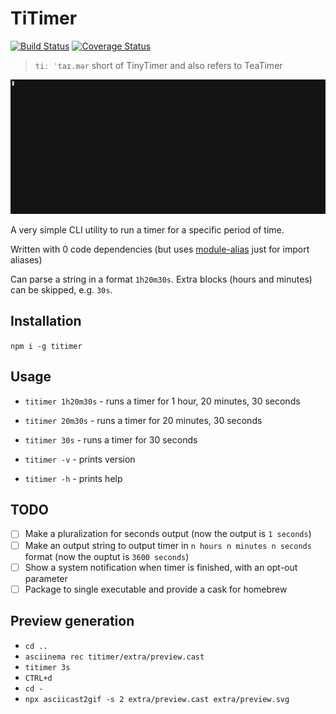 # TiTimer

[![Build Status](https://travis-ci.org/goooseman/titimer.svg?branch=master)](https://travis-ci.org/goooseman/titimer)
[![Coverage Status](https://coveralls.io/repos/github/goooseman/titimer/badge.svg?branch=master)](https://coveralls.io/github/goooseman/titimer?branch=master)

> `tiː ˈtaɪ.mər` short of TinyTimer and also refers to TeaTimer

![asciicast](./extra/preview.gif)

A very simple CLI utility to run a timer for a specific period of time.

Written with 0 code dependencies (but uses [module-alias](https://www.npmjs.com/package/module-alias) just for import aliases)

Can parse a string in a format `1h20m30s`. Extra blocks (hours and minutes) can be skipped, e.g. `30s`.

## Installation

`npm i -g titimer`

## Usage

- `titimer 1h20m30s` - runs a timer for 1 hour, 20 minutes, 30 seconds
- `titimer 20m30s` - runs a timer for 20 minutes, 30 seconds
- `titimer 30s` - runs a timer for 30 seconds

- `titimer -v` - prints version
- `titimer -h` - prints help

## TODO

- [ ] Make a pluralization for seconds output (now the output is `1 seconds`)
- [ ] Make an output string to output timer in `n hours n minutes n seconds` format (now the ouptut is `3600 seconds`)
- [ ] Show a system notification when timer is finished, with an opt-out parameter
- [ ] Package to single executable and provide a cask for homebrew

## Preview generation

- `cd ..`
- `asciinema rec titimer/extra/preview.cast`
- `titimer 3s`
- `CTRL+d`
- `cd -`
- `npx asciicast2gif -s 2 extra/preview.cast extra/preview.svg`
